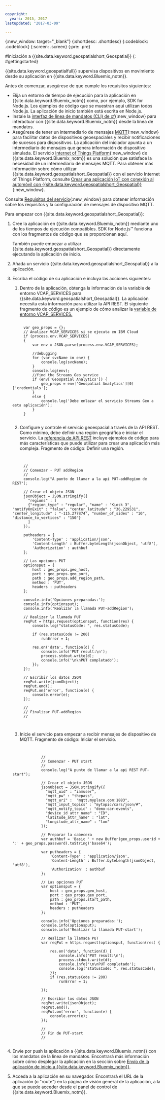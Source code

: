 ```yaml
---

copyright:
  years: 2015, 2017
lastupdated: "2017-03-09"

---
```


<!-- Attribute definitions -->
{:new_window: target="_blank"}
{:shortdesc: .shortdesc}
{:codeblock: .codeblock}
{:screen: .screen}
{:pre: .pre}


#Iniciación a {{site.data.keyword.geospatialshort_Geospatial}}
{: #gettingstarted}

{{site.data.keyword.geospatialfull}} supervisa dispositivos en movimiento desde su aplicación en {{site.data.keyword.Bluemix_notm}}.

Antes de comenzar, asegúrese de que cumple los requisitos siguientes:

* Elija un entorno de tiempo de ejecución para la aplicación en {{site.data.keyword.Bluemix_notm}} como, por ejemplo, SDK for Node.js. Los ejemplos de código que se muestran aquí utilizan todos Node.js. La aplicación de inicio también está escrita en Node.js.
* Instale la [interfaz de línea de mandatos (CLI) de cf](/docs/starters/install_cli.html){:new_window} para interactuar con {{site.data.keyword.Bluemix_notm}} desde la línea de mandatos.
* Asegúrese de tener un intermediario de mensajes [MQTT](http://mqtt.org/){:new_window} para facilitar datos de dispositivos geoespaciales y recibir notificaciones de sucesos para dispositivos. La aplicación del iniciador apunta a un intermediario de mensajes que genera información de dispositivo simulada. El servicio [Internet of Things Platform](https://console.ng.bluemix.net/catalog/services/internet-of-things-platform/){:new_window} de {{site.data.keyword.Bluemix_notm}} es una solución que satisface la necesidad de un intermediario de mensajes MQTT. Para obtener más información sobre cómo utilizar {{site.data.keyword.geospatialshort_Geospatial}} con el servicio Internet of Things Platform, consulte [Crear una aplicación IoT con conexión al automóvil con {{site.data.keyword.geospatialshort_Geospatial}}](http://www.ibm.com/developerworks/mobile/library/mo-connectedcar-app/index.html){:new_window}.

Consulte
[Requisitos del servicio](/docs/services/geospatial/requirements.html){:new_window} para obtener información sobre los requisitos y la configuración de mensajes de dispositivo MQTT.


Para empezar con {{site.data.keyword.geospatialshort_Geospatial}}:

1. Cree la aplicación en {{site.data.keyword.Bluemix_notm}} mediante uno de los tiempos de ejecución compatibles. SDK for Node.js™ funciona con los fragmentos de código que se proporcionan aquí.

	También puede empezar a utilizar {{site.data.keyword.geospatialshort_Geospatial}} directamente ejecutando la aplicación de inicio.

2. Añada un servicio {{site.data.keyword.geospatialshort_Geospatial}} a la aplicación.
3. Escriba el código de su aplicación e incluya las acciones siguientes:

	1. Dentro de la aplicación, obtenga la información de la variable de entorno VCAP_SERVICES para {{site.data.keyword.geospatialshort_Geospatial}}. La aplicación necesita esta información para utilizar la API REST. El siguiente fragmento de código es un ejemplo de cómo analizar la [variable de entorno VCAP_SERVICES.](/docs/services/geospatial/vcap_services.html)
	<pre><code>		 	
		var geo_props = {};
		// Analizar VCAP_SERVICES si se ejecuta en IBM Cloud
		if (process.env.VCAP_SERVICES)
		{
			var env = JSON.parse(process.env.VCAP_SERVICES);

			//debugging
			for (var svcName in env) {
				console.log(svcName);
			}
			console.log(env);
			//find the Streams Geo service
			if (env['Geospatial Analytics']) {
				geo_props = env['Geospatial Analytics'][0]['credentials'];
			}
			else {
				console.log('Debe enlazar el servicio Streams Geo a esta aplicación');
			}
		}
	</code></pre>
	2. Configure y controle el servicio geoespacial a través de la API REST. Como mínimo, debe definir una región geográfica e iniciar el servicio. La [referencia de API REST](https://console.ng.bluemix.net/apidocs/246) incluye ejemplos de código para más características que puede utilizar para crear una aplicación más compleja. Fragmento de código: Definir una región.
	<pre><code>

		//
		// Comenzar - PUT addRegion
		//
		console.log("A punto de llamar a la api PUT-addRegion de REST");  

		// Crear el objeto JSON
		jsonObject = JSON.stringify({
		  "regions" : [
		  {"region_type" : "regular", "name" : "Kiosk 3", "notifyOnExit" : "false", "center_latitude" : "36.229531", "center_longitude" : "-115.277874", "number_of_sides" : "10", "distance_to_vertices" : "150"}
		  ]
		});

		putheaders = {
		    'Content-Type' : 'application/json',
		    'Content-Length' : Buffer.byteLength(jsonObject, 'utf8'),
		    'Authorization' : authbuf
		};

		// Las opciones PUT
		optionsput = {
		    host : geo_props.geo_host,
		    port : geo_props.geo_port,
		    path : geo_props.add_region_path,
		    method : 'PUT',
		    headers : putheaders
		};

		console.info('Opciones preparadas:');
		console.info(optionsput);
		console.info('Realizar la llamada PUT-addRegion');

		// Realizar la llamada PUT
		reqPut = https.request(optionsput, function(res) {
		    console.log("statusCode: ", res.statusCode);

		    if (res.statusCode != 200)
		        runError = 1;

		    res.on('data', function(d) {
		        console.info('PUT result:\n');
		        process.stdout.write(d);
		        console.info('\n\nPUT completado');
		    });
		});

		// Escribir los datos JSON
		reqPut.write(jsonObject);
		reqPut.end();
		reqPut.on('error', function(e) {
		    console.error(e);
		});

		//
		// Finalizar PUT-addRegion
		//

		</code></pre>
	3. Inicie el servicio para empezar a recibir mensajes de dispositivo de MQTT. Fragmento de código: Iniciar el servicio.
	<pre><code>		

				//
				// Comenzar - PUT start
				//
				console.log("A punto de llamar a la api REST PUT-start");  

				// Crear el objeto JSON
				jsonObject = JSON.stringify({
				  "mqtt_uid" : "iamuser",
				  "mqtt_pw" : "thepass",
				  "mqtt_uri" :  "mqtt.myplace.com:1883",
				  "mqtt_input_topics" : "mytopic/cars/json/#",
				  "mqtt_notify_topic" : "demo-car-events",
				  "device_id_attr_name" : "ID",
				  "latitude_attr_name" : "lat",
				  "longitude_attr_name" : "lon"
				});

				// Preparar la cabecera
				var authbuf = 'Basic ' + new Buffer(geo_props.userid + ':' + geo_props.password).toString('base64');

				var putheaders = {
				    'Content-Type' : 'application/json',
				    'Content-Length' : Buffer.byteLength(jsonObject, 'utf8'),
				    'Authorization' : authbuf
				};

				// Las opciones PUT
				var optionsput = {
				    host : geo_props.geo_host,
				    port : geo_props.geo_port,
				    path : geo_props.start_path,
				    method : 'PUT',
				    headers : putheaders
				};

				console.info('Opciones preparadas:');
				console.info(optionsput);
				console.info('Realizar la llamada PUT-start');

				// Realizar la llamada PUT
				var reqPut = https.request(optionsput, function(res) {

				    res.on('data', function(d) {
				        console.info('PUT result:\n');
				        process.stdout.write(d);
				        console.info('\n\nPUT completado');
				        console.log("statusCode: ", res.statusCode);
				    });
				    if (res.statusCode != 200)
				        runError = 1;

				});

				// Escribir los datos JSON
				reqPut.write(jsonObject);
				reqPut.end();
				reqPut.on('error', function(e) {
				    console.error(e);
				});

				//
				// Fin de PUT-start
				//
	</code></pre>
  
4. Envíe por push la aplicación a {{site.data.keyword.Bluemix_notm}} con los mandatos de la línea de mandatos. Encontrará más información sobre cómo desplegar la aplicación en la sección sobre [Envío de la aplicación de inicio a {{site.data.keyword.Bluemix_notm}}](/docs/services/geospatial/pushing_starter_app.html).

5. Acceda a la aplicación en su navegador. Encontrará el URL de la aplicación (o "route") en la página de visión general de la aplicación, a la que se puede acceder desde el panel de control de {{site.data.keyword.Bluemix_notm}}.
